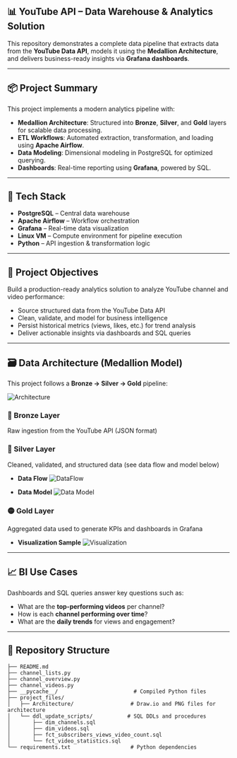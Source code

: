 ## 📊 YouTube API – Data Warehouse & Analytics Solution

This repository demonstrates a complete data pipeline that extracts data from the **YouTube Data API**, models it using the **Medallion Architecture**, and delivers business-ready insights via **Grafana dashboards**.

---

## 📦 Project Summary

This project implements a modern analytics pipeline with:

* **Medallion Architecture**: Structured into **Bronze**, **Silver**, and **Gold** layers for scalable data processing.
* **ETL Workflows**: Automated extraction, transformation, and loading using **Apache Airflow**.
* **Data Modeling**: Dimensional modeling in PostgreSQL for optimized querying.
* **Dashboards**: Real-time reporting using **Grafana**, powered by SQL.

---

## 🧰 Tech Stack

* **PostgreSQL** – Central data warehouse
* **Apache Airflow** – Workflow orchestration
* **Grafana** – Real-time data visualization
* **Linux VM** – Compute environment for pipeline execution
* **Python** – API ingestion & transformation logic

---

## 🎯 Project Objectives

Build a production-ready analytics solution to analyze YouTube channel and video performance:

* Source structured data from the YouTube Data API
* Clean, validate, and model for business intelligence
* Persist historical metrics (views, likes, etc.) for trend analysis
* Deliver actionable insights via dashboards and SQL queries

---

## 🗃️ Data Architecture (Medallion Model)

This project follows a **Bronze → Silver → Gold** pipeline:

![Architecture](https://dev-to-uploads.s3.amazonaws.com/uploads/articles/s7h14w1q0s19j7kd4bxr.png)

### 🔹 Bronze Layer

Raw ingestion from the YouTube API (JSON format)

### 🔸 Silver Layer

Cleaned, validated, and structured data (see data flow and model below)

* **Data Flow**
  ![DataFlow](https://dev-to-uploads.s3.amazonaws.com/uploads/articles/m5zcwddaic2eloxrbfgi.png)

* **Data Model**
  ![Data Model](https://dev-to-uploads.s3.amazonaws.com/uploads/articles/4cus0akmrdna6t7y7yqf.png)

### 🟡 Gold Layer

Aggregated data used to generate KPIs and dashboards in Grafana

* **Visualization Sample**
  ![Visualization](https://dev-to-uploads.s3.amazonaws.com/uploads/articles/2e2goyx5dw6yvs6548p3.png)

---

## 📈 BI Use Cases

Dashboards and SQL queries answer key questions such as:

* What are the **top-performing videos** per channel?
* How is each **channel performing over time**?
* What are the **daily trends** for views and engagement?

---

## 📁 Repository Structure

```text
├── README.md
├── channel_lists.py
├── channel_overview.py
├── channel_videos.py
├── __pycache__/                        # Compiled Python files
├── project_files/
│   ├── Architecture/                  # Draw.io and PNG files for architecture
│   └── ddl_update_scripts/           # SQL DDLs and procedures
│       ├── dim_channels.sql
│       ├── dim_videos.sql
│       ├── fct_subscribers_views_video_count.sql
│       └── fct_video_statistics.sql
└── requirements.txt                   # Python dependencies
```
